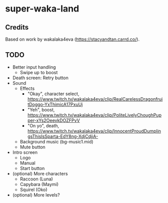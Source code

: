 # super-waka-land

## Credits

Based on work by wakalaka4eva (https://stacyandtan.carrd.co/).

## TODO

- Better input handling
  - Swipe up to boost
- Death screen: Retry button
- Sound
  - Effects
    - "Okay", character select, https://www.twitch.tv/wakalaka4eva/clip/RealCarelessDragonfruitDoggo-YxThimicA17PxuUj
    - "Yeh", boost, https://www.twitch.tv/wakalaka4eva/clip/PoliteLivelyChoughPupper-xYs2OeevkDOZFPvV
    - "On yo", death, https://www.twitch.tv/wakalaka4eva/clip/InnocentProudDumplingsThisIsSparta-EdY8ng-XdjCdjiA-
  - Background music (bg-music1.mid)
  - Mute button
- Intro screen
  - Logo
  - Manual
  - Start button
- (optional) More characters
  - Raccoon (Luna)
  - Capybara (Maymi)
  - Squirel (Oko)
- (optional) More levels?
